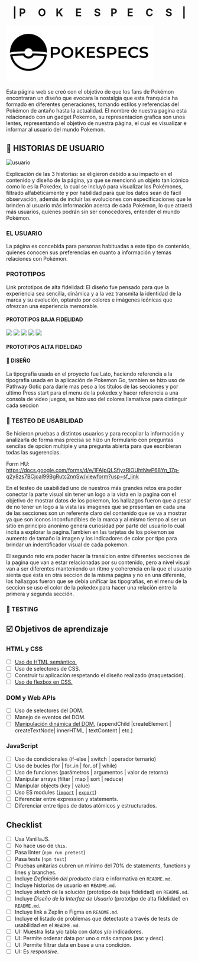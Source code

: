# <h1 align="center">| P &nbsp;&nbsp;&nbsp; O &nbsp;&nbsp;&nbsp;K &nbsp;&nbsp;&nbsp; E &nbsp;&nbsp;&nbsp; S &nbsp;&nbsp;&nbsp;P &nbsp;&nbsp;&nbsp;E &nbsp;&nbsp;&nbsp; C &nbsp;&nbsp;&nbsp; S &nbsp;&nbsp;&nbsp;|</h1>

<img src="https://github.com/lalopez13/BOG001-data-lovers/blob/LAURA-AVANCES/src/img/logo-black.png" alt="logo" width="400" />

 Esta página web se creó con el objetivo de que los fans de Pokémon encontraran un diseño que evocara la nostalgia que esta franquicia ha formado en diferentes generaciones, tomando estilos y referencias del Pokémon de antaño hasta la actualidad. El nombre de nuestra pagina esta relacionado con un gadget Pokemon, su representacion grafica son unos lentes, representando el objetivo de nuestra página, el cual es visualizar e informar al usuario del mundo Pokemon.

## :mag_right:  HISTORIAS DE USUARIO
<img src="https://github.com/lalopez13/BOG001-data-lovers/blob/LAURA-AVANCES/src/img/POKE.gif" alt="usuario"  width="300">

Explicación de las 3 historias: se eligieron debido a su impacto en el contenido y diseño de la página, ya que se mencionó un objeto tan icónico como lo es la Pokedex, la cual se incluyó para visualizar los Pokémones, filtrado alfabéticamente y  por habilidad para que los datos sean de fácil observación, además de incluir las evoluciones con especificaciones que le brinden al usuario más información acerca de cada Pokémon, lo que atraerá más usuarios, quienes podrán sin ser conocedores, entender el mundo Pokémon. 


### EL USUARIO

La página es concebida para personas habituadas a este tipo de contenido, quienes conocen sus preferencias en cuanto a información y temas relaciones con Pokémon.  


### PROTOTIPOS
Link prototipos de alta fidelidad: 
 El diseño fue pensado para que la experiencia sea sencilla, dinámica y a la vez transmita la identidad de la marca y su evolución, optando por colores e imágenes icónicas que ofrezcan una experiencia memorable.
 #### PROTOTIPOS BAJA FIDELIDAD

<img src="https://github.com/lalopez13/BOG001-data-lovers/blob/LAURA-AVANCES/src/img/Prototipo_baja_fidelidad_cel.jpeg" width="200">
<img src="https://github.com/lalopez13/BOG001-data-lovers/blob/LAURA-AVANCES/src/img/Prototipo_baja_fidelidad_web.jpeg" width="200">
<img src="https://github.com/lalopez13/BOG001-data-lovers/blob/LAURA-AVANCES/src/img/Prototipo_baja_fidelidad_web.jpeg" width="200">
<img src="https://github.com/lalopez13/BOG001-data-lovers/blob/LAURA-AVANCES/src/img/20200627_103607.jpg" width="200">
<img src="https://github.com/lalopez13/BOG001-data-lovers/blob/LAURA-AVANCES/src/img/20200627_103633.jpg" width="200">

 #### PROTOTIPOS ALTA FIDELIDAD



 #### :art: DISEÑO
 La tipografia usada en el proyecto fue Lato, haciendo referencia a la tipografia usada en la aplicación de Pokemon Go, tambien se hizo uso de Pathway Gotic para darle mas peso a los titulos de las secciones y por ultimo Press start para el menu de la pokedex y hacer referencia a una consola de video juegos, se hizo uso del colores llamativos para distinguir cada seccion 


### :memo: TESTEO DE USABILIDAD 
Se hicieron pruebas a distintos usuarios y para recopilar la información y analizarla de forma mas precisa se hizo un formulario con preguntas sencilas de opcion multiple y una pregunta abierta para que escribieran todas las sugerencias.

Form HU: https://docs.google.com/forms/d/e/1FAIpQLSfiyzRlOUhtNwP68Yn_17q-q2y8zs7BCjoal99BgRutc2nnSw/viewform?usp=sf_link

En el testeo de usabilidad uno de nuestros más grandes retos era poder conectar la parte visual sin tener un logo a la vista en la pagina con el objetivo de mostrar datos de los pokemon, los hallazgos fueron que a pesar de no tener un logo a la vista las imagenes que se presentan en cada una de las secciones son un referente claro del contenido que se va a mostrar ya que son iconos inconfundibles de la marca y al mismo tiempo al ser un sitio en principio anonimo genera curiosidad por parte del usuario lo cual incita a explorar la pagina.Tambien en las tarjetas de los pokemon se aumento de tamaño la imagen y los indicadores de color por tipo para brindar un indentificador visual de cada pokemon.

El segundo reto era poder hacer la transicion entre diferentes secciones de la pagina que van a estar relacionadas por su contenido, pero a nivel visual van a ser diferentes manteniendo un ritmo y coherencia en la que el usuario sienta que esta en otra seccion de la misma pagina y no en una diferente, los hallazgos fueron que se debia unificar las tipografias, en el menu de la seccion se uso el color de la pokedex para hacer una relación entre la primera y segunda sección.

### :rocket: TESTING


## :ballot_box_with_check: Objetivos de aprendizaje

### HTML y CSS

* [ ] [Uso de HTML semántico.](https://developer.mozilla.org/en-US/docs/Glossary/Semantics#Semantics_in_HTML)
* [ ] Uso de selectores de CSS.
* [ ] Construir tu aplicación respetando el diseño realizado (maquetación).
* [ ] [Uso de flexbox en CSS.](https://css-tricks.com/snippets/css/a-guide-to-flexbox/)

### DOM y Web APIs

* [ ] Uso de selectores del DOM.
* [ ] Manejo de eventos del DOM.
* [ ] [Manipulación dinámica del DOM.](https://developer.mozilla.org/es/docs/Referencia_DOM_de_Gecko/Introducci%C3%B3n)
(appendChild |createElement | createTextNode| innerHTML | textContent | etc.)

### JavaScript

* [ ] Uso de condicionales (if-else | switch | operador ternario)
* [ ] Uso de bucles (for | for..in | for..of | while)
* [ ] Uso de funciones (parámetros | argumentos | valor de retorno)
* [ ] Manipular arrays (filter | map | sort | reduce)
* [ ] Manipular objects (key | value)
* [ ] Uso ES modules ([`import`](https://developer.mozilla.org/en-US/docs/Web/JavaScript/Reference/Statements/import)
| [`export`](https://developer.mozilla.org/en-US/docs/Web/JavaScript/Reference/Statements/export))
* [ ] Diferenciar entre expression y statements.
* [ ] Diferenciar entre tipos de datos atómicos y estructurados.

## Checklist

* [ ] Usa VanillaJS.
* [ ] No hace uso de `this`.
* [ ] Pasa linter (`npm run pretest`)
* [ ] Pasa tests (`npm test`)
* [ ] Pruebas unitarias cubren un mínimo del 70% de statements, functions y
  lines y branches.
* [ ] Incluye _Definición del producto_ clara e informativa en `README.md`.
* [ ] Incluye historias de usuario en `README.md`.
* [ ] Incluye _sketch_ de la solución (prototipo de baja fidelidad) en
  `README.md`.
* [ ] Incluye _Diseño de la Interfaz de Usuario_ (prototipo de alta fidelidad)
  en `README.md`.
* [ ] Incluye link a Zeplin o Figma en `README.md`.
* [ ] Incluye el listado de problemas que detectaste a través de tests de
  usabilidad en el `README.md`.
* [ ] UI: Muestra lista y/o tabla con datos y/o indicadores.
* [ ] UI: Permite ordenar data por uno o más campos (asc y desc).
* [ ] UI: Permite filtrar data en base a una condición.
* [ ] UI: Es _responsive_.
